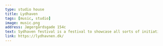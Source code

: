```yaml
---
type: studio house
title: Lydhaven
tags: [music, studio]
image: music.png
address: Jægergårdsgade 154c
text: Sydhaven festival is a festival to showcase all sorts of initiatives and culture that has been going on in the area.
link: https://lydhavnen.dk/
---
```

